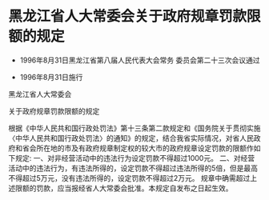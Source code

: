 # 黑龙江省人大常委会关于政府规章罚款限额的规定

- 1996年8月31日黑龙江省第八届人民代表大会常务
  委员会第二十三次会议通过

- 1996年8月31日施行

<!-- INFO END -->

黑龙江省人大常委会

关于政府规章罚款限额的规定

根据《中华人民共和国行政处罚法》第十三条第二款规定和《国务院关于贯彻实施〈中华人民共和国行政处罚法〉的通知》的规定，结合我省实际情况，对省人民政府和省会所在地的市及有政府规章制定权的较大市的政府规章设定罚款的限额作如下规定: 一、对非经营活动中的违法行为设定罚款不得超过1000元。 二、对经营活动中的违法行为，有违法所得的，设定罚款不得超过违法所得的5倍，但是最高不得超过5万元，没有违法所得的，设定罚款不得超过2万元。 规章中确需超过上述限额的罚款，应当报经省人大常委会批准。本规定自发布之日起生效。
